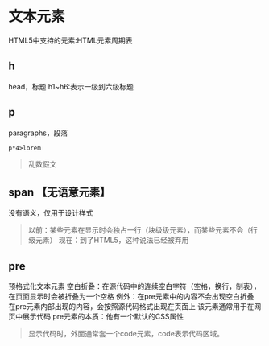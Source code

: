 # 文本元素
HTML5中支持的元素:HTML元素周期表
## h
head，标题
h1~h6:表示一级到六级标题

## p
paragraphs，段落
```html
p*4>lorem
```
>乱数假文

## span 【无语意元素】
没有语义，仅用于设计样式
>以前：某些元素在显示时会独占一行（块级级元素），而某些元素不会（行级元素）
>现在：到了HTML5，这种说法已经被弃用

## pre
预格式化文本元素
空白折叠：在源代码中的连续空白字符（空格，换行，制表），在页面显示时会被折叠为一个空格
例外：在pre元素中的内容不会出现空白折叠
在pre元素内部出现的内容，会按照源代码格式出现在页面上
该元素通常用于在网页中展示代码
pre元素的本质：他有一个默认的CSS属性
>显示代码时，外面通常套一个code元素，code表示代码区域。
